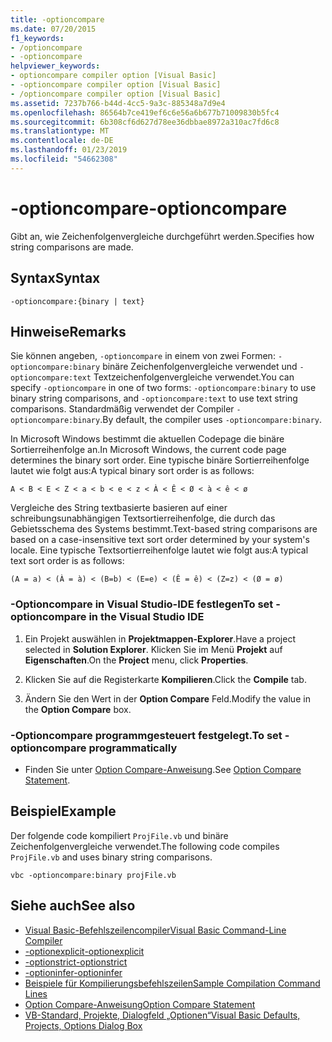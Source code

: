 ```yaml
---
title: -optioncompare
ms.date: 07/20/2015
f1_keywords:
- /optioncompare
- -optioncompare
helpviewer_keywords:
- optioncompare compiler option [Visual Basic]
- -optioncompare compiler option [Visual Basic]
- /optioncompare compiler option [Visual Basic]
ms.assetid: 7237b766-b44d-4cc5-9a3c-885348a7d9e4
ms.openlocfilehash: 86564b7ce419ef6c6e56a6b677b71009830b5fc4
ms.sourcegitcommit: 6b308cf6d627d78ee36dbbae8972a310ac7fd6c8
ms.translationtype: MT
ms.contentlocale: de-DE
ms.lasthandoff: 01/23/2019
ms.locfileid: "54662308"
---
```

# <a name="-optioncompare"></a><span data-ttu-id="18ccd-102">-optioncompare</span><span class="sxs-lookup"><span data-stu-id="18ccd-102">-optioncompare</span></span>
<span data-ttu-id="18ccd-103">Gibt an, wie Zeichenfolgenvergleiche durchgeführt werden.</span><span class="sxs-lookup"><span data-stu-id="18ccd-103">Specifies how string comparisons are made.</span></span>  
  
## <a name="syntax"></a><span data-ttu-id="18ccd-104">Syntax</span><span class="sxs-lookup"><span data-stu-id="18ccd-104">Syntax</span></span>  
  
```  
-optioncompare:{binary | text}  
```  
  
## <a name="remarks"></a><span data-ttu-id="18ccd-105">Hinweise</span><span class="sxs-lookup"><span data-stu-id="18ccd-105">Remarks</span></span>  
 <span data-ttu-id="18ccd-106">Sie können angeben, `-optioncompare` in einem von zwei Formen: `-optioncompare:binary` binäre Zeichenfolgenvergleiche verwendet und `-optioncompare:text` Textzeichenfolgenvergleiche verwendet.</span><span class="sxs-lookup"><span data-stu-id="18ccd-106">You can specify `-optioncompare` in one of two forms: `-optioncompare:binary` to use binary string comparisons, and `-optioncompare:text` to use text string comparisons.</span></span> <span data-ttu-id="18ccd-107">Standardmäßig verwendet der Compiler `-optioncompare:binary`.</span><span class="sxs-lookup"><span data-stu-id="18ccd-107">By default, the compiler uses `-optioncompare:binary`.</span></span>  
  
 <span data-ttu-id="18ccd-108">In Microsoft Windows bestimmt die aktuellen Codepage die binäre Sortierreihenfolge an.</span><span class="sxs-lookup"><span data-stu-id="18ccd-108">In Microsoft Windows, the current code page determines the binary sort order.</span></span> <span data-ttu-id="18ccd-109">Eine typische binäre Sortierreihenfolge lautet wie folgt aus:</span><span class="sxs-lookup"><span data-stu-id="18ccd-109">A typical binary sort order is as follows:</span></span>  
  
 `A < B < E < Z < a < b < e < z < À < Ê < Ø < à < ê < ø`  
  
 <span data-ttu-id="18ccd-110">Vergleiche des String textbasierte basieren auf einer schreibungsunabhängigen Textsortierreihenfolge, die durch das Gebietsschema des Systems bestimmt.</span><span class="sxs-lookup"><span data-stu-id="18ccd-110">Text-based string comparisons are based on a case-insensitive text sort order determined by your system's locale.</span></span> <span data-ttu-id="18ccd-111">Eine typische Textsortierreihenfolge lautet wie folgt aus:</span><span class="sxs-lookup"><span data-stu-id="18ccd-111">A typical text sort order is as follows:</span></span>  
  
 `(A = a) < (À = à) < (B=b) < (E=e) < (Ê = ê) < (Z=z) < (Ø = ø)`  
  
### <a name="to-set--optioncompare-in-the-visual-studio-ide"></a><span data-ttu-id="18ccd-112">-Optioncompare in Visual Studio-IDE festlegen</span><span class="sxs-lookup"><span data-stu-id="18ccd-112">To set -optioncompare in the Visual Studio IDE</span></span>  
  
1.  <span data-ttu-id="18ccd-113">Ein Projekt auswählen in **Projektmappen-Explorer**.</span><span class="sxs-lookup"><span data-stu-id="18ccd-113">Have a project selected in **Solution Explorer**.</span></span> <span data-ttu-id="18ccd-114">Klicken Sie im Menü **Projekt** auf **Eigenschaften**.</span><span class="sxs-lookup"><span data-stu-id="18ccd-114">On the **Project** menu, click **Properties**.</span></span>   
  
2.  <span data-ttu-id="18ccd-115">Klicken Sie auf die Registerkarte **Kompilieren**.</span><span class="sxs-lookup"><span data-stu-id="18ccd-115">Click the **Compile** tab.</span></span>  
  
3.  <span data-ttu-id="18ccd-116">Ändern Sie den Wert in der **Option Compare** Feld.</span><span class="sxs-lookup"><span data-stu-id="18ccd-116">Modify the value in the **Option Compare** box.</span></span>  
  
### <a name="to-set--optioncompare-programmatically"></a><span data-ttu-id="18ccd-117">-Optioncompare programmgesteuert festgelegt.</span><span class="sxs-lookup"><span data-stu-id="18ccd-117">To set -optioncompare programmatically</span></span>  
  
-   <span data-ttu-id="18ccd-118">Finden Sie unter [Option Compare-Anweisung](../../../visual-basic/language-reference/statements/option-compare-statement.md).</span><span class="sxs-lookup"><span data-stu-id="18ccd-118">See [Option Compare Statement](../../../visual-basic/language-reference/statements/option-compare-statement.md).</span></span>  
  
## <a name="example"></a><span data-ttu-id="18ccd-119">Beispiel</span><span class="sxs-lookup"><span data-stu-id="18ccd-119">Example</span></span>  
 <span data-ttu-id="18ccd-120">Der folgende code kompiliert `ProjFile.vb` und binäre Zeichenfolgenvergleiche verwendet.</span><span class="sxs-lookup"><span data-stu-id="18ccd-120">The following code compiles `ProjFile.vb` and uses binary string comparisons.</span></span>  
  
```console
vbc -optioncompare:binary projFile.vb  
```  
  
## <a name="see-also"></a><span data-ttu-id="18ccd-121">Siehe auch</span><span class="sxs-lookup"><span data-stu-id="18ccd-121">See also</span></span>
- [<span data-ttu-id="18ccd-122">Visual Basic-Befehlszeilencompiler</span><span class="sxs-lookup"><span data-stu-id="18ccd-122">Visual Basic Command-Line Compiler</span></span>](../../../visual-basic/reference/command-line-compiler/index.md)
- [<span data-ttu-id="18ccd-123">-optionexplicit</span><span class="sxs-lookup"><span data-stu-id="18ccd-123">-optionexplicit</span></span>](../../../visual-basic/reference/command-line-compiler/optionexplicit.md)
- [<span data-ttu-id="18ccd-124">-optionstrict</span><span class="sxs-lookup"><span data-stu-id="18ccd-124">-optionstrict</span></span>](../../../visual-basic/reference/command-line-compiler/optionstrict.md)
- [<span data-ttu-id="18ccd-125">-optioninfer</span><span class="sxs-lookup"><span data-stu-id="18ccd-125">-optioninfer</span></span>](../../../visual-basic/reference/command-line-compiler/optioninfer.md)
- [<span data-ttu-id="18ccd-126">Beispiele für Kompilierungsbefehlszeilen</span><span class="sxs-lookup"><span data-stu-id="18ccd-126">Sample Compilation Command Lines</span></span>](../../../visual-basic/reference/command-line-compiler/sample-compilation-command-lines.md)
- [<span data-ttu-id="18ccd-127">Option Compare-Anweisung</span><span class="sxs-lookup"><span data-stu-id="18ccd-127">Option Compare Statement</span></span>](../../../visual-basic/language-reference/statements/option-compare-statement.md)
- [<span data-ttu-id="18ccd-128">VB-Standard, Projekte, Dialogfeld „Optionen“</span><span class="sxs-lookup"><span data-stu-id="18ccd-128">Visual Basic Defaults, Projects, Options Dialog Box</span></span>](/visualstudio/ide/reference/visual-basic-defaults-projects-options-dialog-box)
